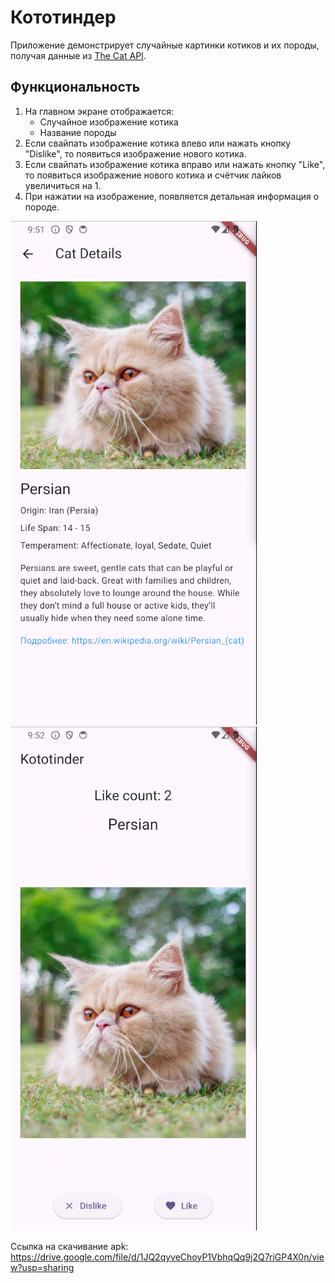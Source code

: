 # Кототиндер

Приложение демонстрирует случайные картинки котиков и их породы, получая данные из [The Cat API](https://thecatapi.com/).

## Функциональность

1. На главном экране отображается:
   - Случайное изображение котика
   - Название породы
2. Если свайпать изображение котика влево или нажать кнопку "Dislike", то появиться изображение нового котика.
3. Если свайпать изображение котика вправо или нажать кнопку "Like", то появиться изображение нового котика и счётчик лайков увеличиться на 1.
4. При нажатии на изображение, появляется детальная информация о породе.

![Пример интерфейса](./image1_readme.png)
![Пример интерфейса](./image2_readme.png)

Ссылка на скачивание apk: https://drive.google.com/file/d/1JQ2qyveChoyP1VbhqQq9j2Q7rjGP4X0n/view?usp=sharing